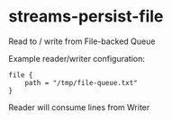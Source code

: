 streams-persist-file
=====================

Read to / write from File-backed Queue

Example reader/writer configuration:

    file {
        path = "/tmp/file-queue.txt"
    }
    
Reader will consume lines from Writer